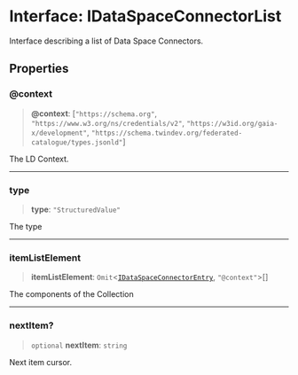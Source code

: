 # Interface: IDataSpaceConnectorList

Interface describing a list of Data Space Connectors.

## Properties

### @context

> **@context**: \[`"https://schema.org"`, `"https://www.w3.org/ns/credentials/v2"`, `"https://w3id.org/gaia-x/development"`, `"https://schema.twindev.org/federated-catalogue/types.jsonld"`\]

The LD Context.

***

### type

> **type**: `"StructuredValue"`

The type

***

### itemListElement

> **itemListElement**: `Omit`\<[`IDataSpaceConnectorEntry`](IDataSpaceConnectorEntry.md), `"@context"`\>[]

The components of the Collection

***

### nextItem?

> `optional` **nextItem**: `string`

Next item cursor.
